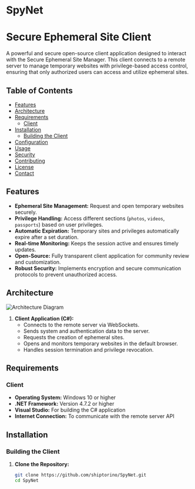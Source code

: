 # SpyNet
# Secure Ephemeral Site Client

A powerful and secure open-source client application designed to interact with the Secure Ephemeral Site Manager. This client connects to a remote server to manage temporary websites with privilege-based access control, ensuring that only authorized users can access and utilize ephemeral sites.

## Table of Contents

- [Features](#features)
- [Architecture](#architecture)
- [Requirements](#requirements)
  - [Client](#client)
- [Installation](#installation)
  - [Building the Client](#building-the-client)
- [Configuration](#configuration)
- [Usage](#usage)
- [Security](#security)
- [Contributing](#contributing)
- [License](#license)
- [Contact](#contact)

## Features

- **Ephemeral Site Management:** Request and open temporary websites securely.
- **Privilege Handling:** Access different sections (`photos`, `videos`, `passports`) based on user privileges.
- **Automatic Expiration:** Temporary sites and privileges automatically expire after a set duration.
- **Real-time Monitoring:** Keeps the session active and ensures timely updates.
- **Open-Source:** Fully transparent client application for community review and customization.
- **Robust Security:** Implements encryption and secure communication protocols to prevent unauthorized access.

## Architecture

![Architecture Diagram](https://placeholder.com/800x400?text=Client+Architecture+Diagram)

1. **Client Application (C#):**
   - Connects to the remote server via WebSockets.
   - Sends system and authentication data to the server.
   - Requests the creation of ephemeral sites.
   - Opens and monitors temporary websites in the default browser.
   - Handles session termination and privilege revocation.

## Requirements

### Client

- **Operating System:** Windows 10 or higher
- **.NET Framework:** Version 4.7.2 or higher
- **Visual Studio:** For building the C# application
- **Internet Connection:** To communicate with the remote server API

## Installation

### Building the Client

1. **Clone the Repository:**

   ```bash
   git clone https://github.com/shiptorino/SpyNet.git
   cd SpyNet
